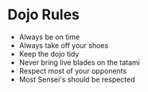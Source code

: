 Dojo Rules
==========
* Always be on time
* Always take off your shoes
* Keep the dojo tidy
* Never bring live blades on the tatami
* Respect most of your opponents
* Most Sensei's should be respected
